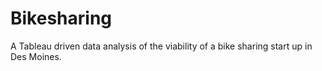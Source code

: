 # Bikesharing
A Tableau driven data analysis of the viability of a bike sharing start up in Des Moines.
